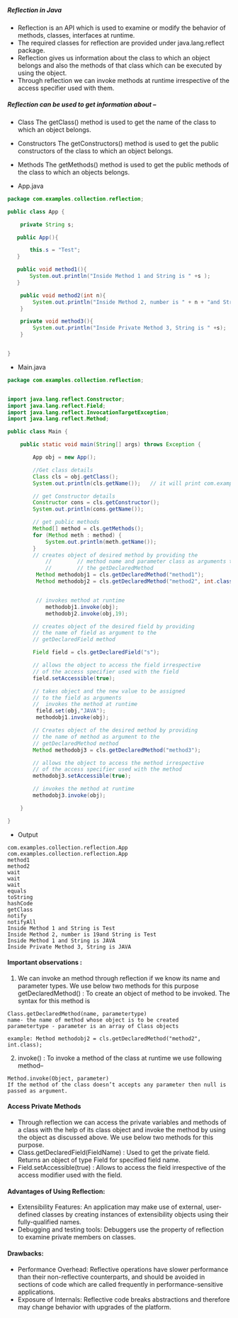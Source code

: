 
##### Reflection in Java

-  Reflection is an API which is used to examine or modify the behavior of methods, classes, interfaces at runtime.
- The required classes for reflection are provided under java.lang.reflect package.
- Reflection gives us information about the class to which an object belongs and also the methods of that class which can be executed by using the object.
- Through reflection we can invoke methods at runtime irrespective of the access specifier used with them.


##### Reflection can be used to get information about –

- Class The getClass() method is used to get the name of the class to which an object belongs.
- Constructors The getConstructors() method is used to get the public constructors of the class to which an object belongs.
- Methods The getMethods() method is used to get the public methods of the class to which an objects belongs.

- App.java
```java
package com.examples.collection.reflection;

public class App {

    private String s;

   public App(){

       this.s = "Test";
   }

   public void method1(){
       System.out.println("Inside Method 1 and String is " +s );
   }

    public void method2(int n){
        System.out.println("Inside Method 2, number is " + n + "and String is " +s );
    }

    private void method3(){
        System.out.println("Inside Private Method 3, String is " +s);
    }


}


```

- Main.java 
```java
package com.examples.collection.reflection;


import java.lang.reflect.Constructor;
import java.lang.reflect.Field;
import java.lang.reflect.InvocationTargetException;
import java.lang.reflect.Method;

public class Main {

    public static void main(String[] args) throws Exception {

        App obj = new App();

        //Get class details
        Class cls = obj.getClass();
        System.out.println(cls.getName());   // it will print com.examples.collection.reflection.App

        // get Constructor details
        Constructor cons = cls.getConstructor();
        System.out.println(cons.getName());

        // get public methods
        Method[] method = cls.getMethods();
        for (Method meth : method) {
            System.out.println(meth.getName());
        }
        // creates object of desired method by providing the
            //        // method name and parameter class as arguments to
            //        // the getDeclaredMethod
         Method methodobj1 = cls.getDeclaredMethod("method1");
         Method methodobj2 = cls.getDeclaredMethod("method2", int.class);


         // invokes method at runtime
            methodobj1.invoke(obj);
            methodobj2.invoke(obj,19);

        // creates object of the desired field by providing
        // the name of field as argument to the
        // getDeclaredField method

        Field field = cls.getDeclaredField("s");

        // allows the object to access the field irrespective
        // of the access specifier used with the field
        field.setAccessible(true);

        // takes object and the new value to be assigned
        // to the field as arguments
        //  invokes the method at runtime
         field.set(obj,"JAVA");
         methodobj1.invoke(obj);

        // Creates object of the desired method by providing
        // the name of method as argument to the
        // getDeclaredMethod method
        Method methodobj3 = cls.getDeclaredMethod("method3");

        // allows the object to access the method irrespective
        // of the access specifier used with the method
        methodobj3.setAccessible(true);

        // invokes the method at runtime
        methodobj3.invoke(obj);

    }

}

```
- Output
```
com.examples.collection.reflection.App
com.examples.collection.reflection.App
method1
method2
wait
wait
wait
equals
toString
hashCode
getClass
notify
notifyAll
Inside Method 1 and String is Test
Inside Method 2, number is 19and String is Test
Inside Method 1 and String is JAVA
Inside Private Method 3, String is JAVA
```

#### Important observations :

1. We can invoke an method through reflection if we know its name and parameter types. We use below two methods for this purpose getDeclaredMethod() :
   To create an object of method to be invoked. The syntax for this method is

```
Class.getDeclaredMethod(name, parametertype)
name- the name of method whose object is to be created
parametertype - parameter is an array of Class objects

example: Method methodobj2 = cls.getDeclaredMethod("method2", int.class);

```

2. invoke() : To invoke a method of the class at runtime we use following method–

```
Method.invoke(Object, parameter) 
If the method of the class doesn’t accepts any parameter then null is passed as argument.
```

#### Access Private Methods

- Through reflection we can access the private variables and methods of a class with the help of its class object and invoke the method by using the object as discussed above. We use below two methods for this purpose.
- Class.getDeclaredField(FieldName) : Used to get the private field. Returns an object of type Field for specified field name.
- Field.setAccessible(true) : Allows to access the field irrespective of the access modifier used with the field.
  
#### Advantages of Using Reflection:

- Extensibility Features: An application may make use of external, user-defined classes by creating instances of extensibility objects using their fully-qualified names.
- Debugging and testing tools: Debuggers use the property of reflection to examine private members on classes.
 

#### Drawbacks:

- Performance Overhead: Reflective operations have slower performance than their non-reflective counterparts, and should be avoided in sections of code which are called frequently in performance-sensitive applications.
- Exposure of Internals: Reflective code breaks abstractions and therefore may change behavior with upgrades of the platform.
